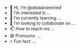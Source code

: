 - 👋 Hi, I’m @obiwanzenried
- 👀 I’m interested in ...
- 🌱 I’m currently learning ...
- 💞️ I’m looking to collaborate on ...
- 📫 How to reach me ...
- 😄 Pronouns: ...
- ⚡ Fun fact: ...

<!---
obiwanzenried/obiwanzenried is a ✨ special ✨ repository because its `README.md` (this file) appears on your GitHub profile.
You can click the Preview link to take a look at your changes.
--->
